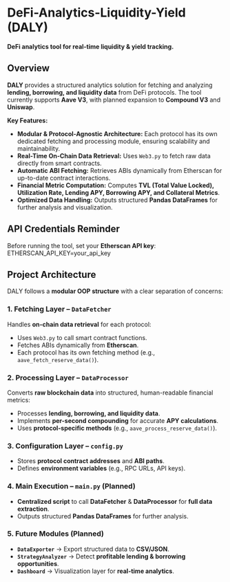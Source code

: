 # DeFi-Analytics-Liquidity-Yield (DALY)
**DeFi analytics tool for real-time liquidity & yield tracking.**

## **Overview**
**DALY** provides a structured analytics solution for fetching and analyzing **lending, borrowing, and liquidity data** from DeFi protocols. The tool currently supports **Aave V3**, with planned expansion to **Compound V3** and **Uniswap**. 

**Key Features:**
- **Modular & Protocol-Agnostic Architecture:** Each protocol has its own dedicated fetching and processing module, ensuring scalability and maintainability.
- **Real-Time On-Chain Data Retrieval:** Uses `Web3.py` to fetch raw data directly from smart contracts.
- **Automatic ABI Fetching:** Retrieves ABIs dynamically from Etherscan for up-to-date contract interactions.
- **Financial Metric Computation:** Computes **TVL (Total Value Locked), Utilization Rate, Lending APY, Borrowing APY, and Collateral Metrics**.
- **Optimized Data Handling:** Outputs structured **Pandas DataFrames** for further analysis and visualization.

## **API Credentials Reminder**
Before running the tool, set your **Etherscan API key**:
ETHERSCAN_API_KEY=your_api_key

## **Project Architecture**
DALY follows a **modular OOP structure** with a clear separation of concerns:

### **1. Fetching Layer – `DataFetcher`**
Handles **on-chain data retrieval** for each protocol:
- Uses `Web3.py` to call smart contract functions.
- Fetches ABIs dynamically from **Etherscan**.
- Each protocol has its own fetching method (e.g., `aave_fetch_reserve_data()`).

### **2. Processing Layer – `DataProcessor`**
Converts **raw blockchain data** into structured, human-readable financial metrics:
- Processes **lending, borrowing, and liquidity data**.
- Implements **per-second compounding** for accurate **APY calculations**.
- Uses **protocol-specific methods** (e.g., `aave_process_reserve_data()`).

### **3. Configuration Layer – `config.py`**
- Stores **protocol contract addresses** and **ABI paths**.
- Defines **environment variables** (e.g., RPC URLs, API keys).

### **4. Main Execution – `main.py` (Planned)**
- **Centralized script** to call **DataFetcher** & **DataProcessor** for **full data extraction**.
- Outputs structured **Pandas DataFrames** for further analysis.

### **5. Future Modules (Planned)**
- **`DataExporter`** → Export structured data to **CSV/JSON**.
- **`StrategyAnalyzer`** → Detect **profitable lending & borrowing opportunities**.
- **`Dashboard`** → Visualization layer for **real-time analytics**.
